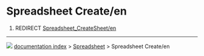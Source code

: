 # Spreadsheet Create/en
1.  REDIRECT [Spreadsheet\_CreateSheet/en](Spreadsheet_CreateSheet/en.md)



---
![](images/Right_arrow.png) [documentation index](../README.md) > [Spreadsheet](Spreadsheet_Workbench.md) > Spreadsheet Create/en
